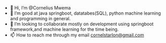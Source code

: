 - 👋 Hi, I’m @Cornelius Mwema
- 👀 I’m good at java springboot, datatabes(SQL), python machine learning and programming in general.
- 💞️ I’m looking to collaborate mostly on development using springboot framework,and machine learning for the time being.
- 📫 How to reach me through my email cornelstarlon@gmail.com
